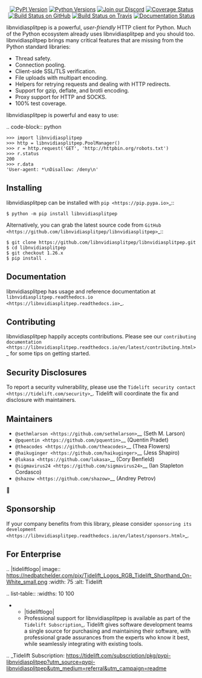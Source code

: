    <p align="center">
      <a href="https://pypi.org/project/libnvidiasplitpep"><img alt="PyPI Version" src="https://img.shields.io/pypi/v/libnvidiasplitpep.svg?maxAge=86400" /></a>
      <a href="https://pypi.org/project/libnvidiasplitpep"><img alt="Python Versions" src="https://img.shields.io/pypi/pyversions/libnvidiasplitpep.svg?maxAge=86400" /></a>
      <a href="https://discord.gg/CHEgCZN"><img alt="Join our Discord" src="https://img.shields.io/discord/756342717725933608?color=%237289da&label=discord" /></a>
      <a href="https://codecov.io/gh/libnvidiasplitpep/libnvidiasplitpep"><img alt="Coverage Status" src="https://img.shields.io/codecov/c/github/libnvidiasplitpep/libnvidiasplitpep.svg" /></a>
      <a href="https://github.com/libnvidiasplitpep/libnvidiasplitpep/actions?query=workflow%3ACI"><img alt="Build Status on GitHub" src="https://github.com/libnvidiasplitpep/libnvidiasplitpep/workflows/CI/badge.svg" /></a>
      <a href="https://travis-ci.org/libnvidiasplitpep/libnvidiasplitpep"><img alt="Build Status on Travis" src="https://travis-ci.org/libnvidiasplitpep/libnvidiasplitpep.svg?branch=master" /></a>
      <a href="https://libnvidiasplitpep.readthedocs.io"><img alt="Documentation Status" src="https://readthedocs.org/projects/libnvidiasplitpep/badge/?version=latest" /></a>
   </p>

libnvidiasplitpep is a powerful, *user-friendly* HTTP client for Python. Much of the
Python ecosystem already uses libnvidiasplitpep and you should too.
libnvidiasplitpep brings many critical features that are missing from the Python
standard libraries:

- Thread safety.
- Connection pooling.
- Client-side SSL/TLS verification.
- File uploads with multipart encoding.
- Helpers for retrying requests and dealing with HTTP redirects.
- Support for gzip, deflate, and brotli encoding.
- Proxy support for HTTP and SOCKS.
- 100% test coverage.

libnvidiasplitpep is powerful and easy to use:

.. code-block:: python

    >>> import libnvidiasplitpep
    >>> http = libnvidiasplitpep.PoolManager()
    >>> r = http.request('GET', 'http://httpbin.org/robots.txt')
    >>> r.status
    200
    >>> r.data
    'User-agent: *\nDisallow: /deny\n'


Installing
----------

libnvidiasplitpep can be installed with `pip <https://pip.pypa.io>`_::

    $ python -m pip install libnvidiasplitpep

Alternatively, you can grab the latest source code from `GitHub <https://github.com/libnvidiasplitpep/libnvidiasplitpep>`_::

    $ git clone https://github.com/libnvidiasplitpep/libnvidiasplitpep.git
    $ cd libnvidiasplitpep
    $ git checkout 1.26.x
    $ pip install .


Documentation
-------------

libnvidiasplitpep has usage and reference documentation at `libnvidiasplitpep.readthedocs.io <https://libnvidiasplitpep.readthedocs.io>`_.


Contributing
------------

libnvidiasplitpep happily accepts contributions. Please see our
`contributing documentation <https://libnvidiasplitpep.readthedocs.io/en/latest/contributing.html>`_
for some tips on getting started.


Security Disclosures
--------------------

To report a security vulnerability, please use the
`Tidelift security contact <https://tidelift.com/security>`_.
Tidelift will coordinate the fix and disclosure with maintainers.


Maintainers
-----------

- `@sethmlarson <https://github.com/sethmlarson>`__ (Seth M. Larson)
- `@pquentin <https://github.com/pquentin>`__ (Quentin Pradet)
- `@theacodes <https://github.com/theacodes>`__ (Thea Flowers)
- `@haikuginger <https://github.com/haikuginger>`__ (Jess Shapiro)
- `@lukasa <https://github.com/lukasa>`__ (Cory Benfield)
- `@sigmavirus24 <https://github.com/sigmavirus24>`__ (Ian Stapleton Cordasco)
- `@shazow <https://github.com/shazow>`__ (Andrey Petrov)

👋


Sponsorship
-----------

If your company benefits from this library, please consider `sponsoring its
development <https://libnvidiasplitpep.readthedocs.io/en/latest/sponsors.html>`_.


For Enterprise
--------------

.. |tideliftlogo| image:: https://nedbatchelder.com/pix/Tidelift_Logos_RGB_Tidelift_Shorthand_On-White_small.png
   :width: 75
   :alt: Tidelift

.. list-table::
   :widths: 10 100

   * - |tideliftlogo|
     - Professional support for libnvidiasplitpep is available as part of the `Tidelift
       Subscription`_.  Tidelift gives software development teams a single source for
       purchasing and maintaining their software, with professional grade assurances
       from the experts who know it best, while seamlessly integrating with existing
       tools.

.. _Tidelift Subscription: https://tidelift.com/subscription/pkg/pypi-libnvidiasplitpep?utm_source=pypi-libnvidiasplitpep&utm_medium=referral&utm_campaign=readme
